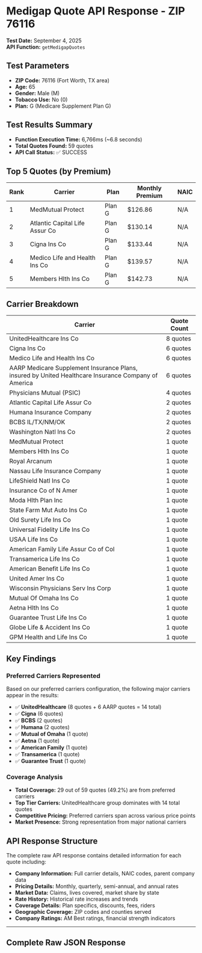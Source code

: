# Medigap Quote API Response - ZIP 76116

**Test Date:** September 4, 2025  
**API Function:** `getMedigapQuotes`

## Test Parameters

- **ZIP Code:** 76116 (Fort Worth, TX area)
- **Age:** 65
- **Gender:** Male (M)
- **Tobacco Use:** No (0)
- **Plan:** G (Medicare Supplement Plan G)

## Test Results Summary

- **Function Execution Time:** 6,766ms (~6.8 seconds)
- **Total Quotes Found:** 59 quotes
- **API Call Status:** ✅ SUCCESS

## Top 5 Quotes (by Premium)

| Rank | Carrier | Plan | Monthly Premium | NAIC |
|------|---------|------|----------------|------|
| 1 | MedMutual Protect | Plan G | $126.86 | N/A |
| 2 | Atlantic Capital Life Assur Co | Plan G | $130.14 | N/A |
| 3 | Cigna Ins Co | Plan G | $133.44 | N/A |
| 4 | Medico Life and Health Ins Co | Plan G | $139.57 | N/A |
| 5 | Members Hlth Ins Co | Plan G | $142.73 | N/A |

## Carrier Breakdown

| Carrier | Quote Count |
|---------|-------------|
| UnitedHealthcare Ins Co | 8 quotes |
| Cigna Ins Co | 6 quotes |
| Medico Life and Health Ins Co | 6 quotes |
| AARP Medicare Supplement Insurance Plans, insured by United Healthcare Insurance Company of America | 6 quotes |
| Physicians Mutual (PSIC) | 4 quotes |
| Atlantic Capital Life Assur Co | 2 quotes |
| Humana Insurance Company | 2 quotes |
| BCBS IL/TX/NM/OK | 2 quotes |
| Washington Natl Ins Co | 2 quotes |
| MedMutual Protect | 1 quote |
| Members Hlth Ins Co | 1 quote |
| Royal Arcanum | 1 quote |
| Nassau Life Insurance Company | 1 quote |
| LifeShield Natl Ins Co | 1 quote |
| Insurance Co of N Amer | 1 quote |
| Moda Hlth Plan Inc | 1 quote |
| State Farm Mut Auto Ins Co | 1 quote |
| Old Surety Life Ins Co | 1 quote |
| Universal Fidelity Life Ins Co | 1 quote |
| USAA Life Ins Co | 1 quote |
| American Family Life Assur Co of Col | 1 quote |
| Transamerica Life Ins Co | 1 quote |
| American Benefit Life Ins Co | 1 quote |
| United Amer Ins Co | 1 quote |
| Wisconsin Physicians Serv Ins Corp | 1 quote |
| Mutual Of Omaha Ins Co | 1 quote |
| Aetna Hlth Ins Co | 1 quote |
| Guarantee Trust Life Ins Co | 1 quote |
| Globe Life & Accident Ins Co | 1 quote |
| GPM Health and Life Ins Co | 1 quote |

## Key Findings

### Preferred Carriers Represented
Based on our preferred carriers configuration, the following major carriers appear in the results:
- ✅ **UnitedHealthcare** (8 quotes + 6 AARP quotes = 14 total)
- ✅ **Cigna** (6 quotes)
- ✅ **BCBS** (2 quotes)
- ✅ **Humana** (2 quotes)
- ✅ **Mutual of Omaha** (1 quote)
- ✅ **Aetna** (1 quote)
- ✅ **American Family** (1 quote)
- ✅ **Transamerica** (1 quote)
- ✅ **Guarantee Trust** (1 quote)

### Coverage Analysis
- **Total Coverage:** 29 out of 59 quotes (49.2%) are from preferred carriers
- **Top Tier Carriers:** UnitedHealthcare group dominates with 14 total quotes
- **Competitive Pricing:** Preferred carriers span across various price points
- **Market Presence:** Strong representation from major national carriers

## API Response Structure

The complete raw API response contains detailed information for each quote including:

- **Company Information:** Full carrier details, NAIC codes, parent company data
- **Pricing Details:** Monthly, quarterly, semi-annual, and annual rates
- **Market Data:** Claims, lives covered, market share by state
- **Rate History:** Historical rate increases and trends
- **Coverage Details:** Plan specifics, discounts, fees, riders
- **Geographic Coverage:** ZIP codes and counties served
- **Company Ratings:** AM Best ratings, financial strength indicators

---

## Complete Raw JSON Response

```json
